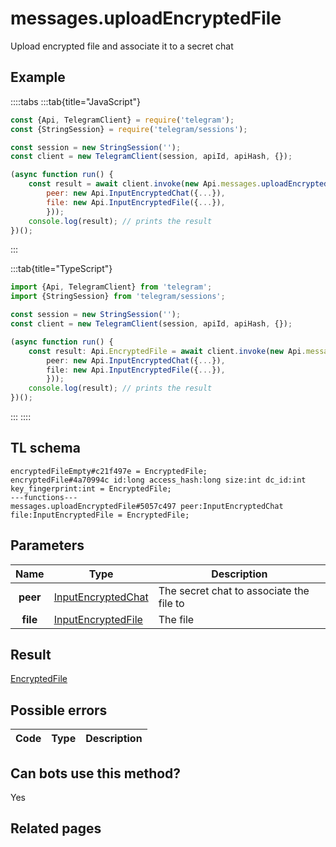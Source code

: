 # messages.uploadEncryptedFile

Upload encrypted file and associate it to a secret chat

## Example

::::tabs
:::tab{title="JavaScript"}

```js
const {Api, TelegramClient} = require('telegram');
const {StringSession} = require('telegram/sessions');

const session = new StringSession('');
const client = new TelegramClient(session, apiId, apiHash, {});

(async function run() {
    const result = await client.invoke(new Api.messages.uploadEncryptedFile({
		peer: new Api.InputEncryptedChat({...}),
		file: new Api.InputEncryptedFile({...}),
		}));
    console.log(result); // prints the result
})();

```

:::

:::tab{title="TypeScript"}

```ts
import {Api, TelegramClient} from 'telegram';
import {StringSession} from 'telegram/sessions';

const session = new StringSession('');
const client = new TelegramClient(session, apiId, apiHash, {});

(async function run() {
    const result: Api.EncryptedFile = await client.invoke(new Api.messages.uploadEncryptedFile({
		peer: new Api.InputEncryptedChat({...}),
		file: new Api.InputEncryptedFile({...}),
		}));
    console.log(result); // prints the result
})();

```

:::
::::

## TL schema

```
encryptedFileEmpty#c21f497e = EncryptedFile;
encryptedFile#4a70994c id:long access_hash:long size:int dc_id:int key_fingerprint:int = EncryptedFile;
---functions---
messages.uploadEncryptedFile#5057c497 peer:InputEncryptedChat file:InputEncryptedFile = EncryptedFile;
```

## Parameters

|   Name   | Type                                                                    | Description                              |
| :------: | ----------------------------------------------------------------------- | ---------------------------------------- |
| **peer** | [InputEncryptedChat](https://core.telegram.org/type/InputEncryptedChat) | The secret chat to associate the file to |
| **file** | [InputEncryptedFile](https://core.telegram.org/type/InputEncryptedFile) | The file                                 |

## Result

[EncryptedFile](https://core.telegram.org/type/EncryptedFile)

## Possible errors

| Code | Type | Description |
| :--: | ---- | ----------- |

## Can bots use this method?

Yes

## Related pages

